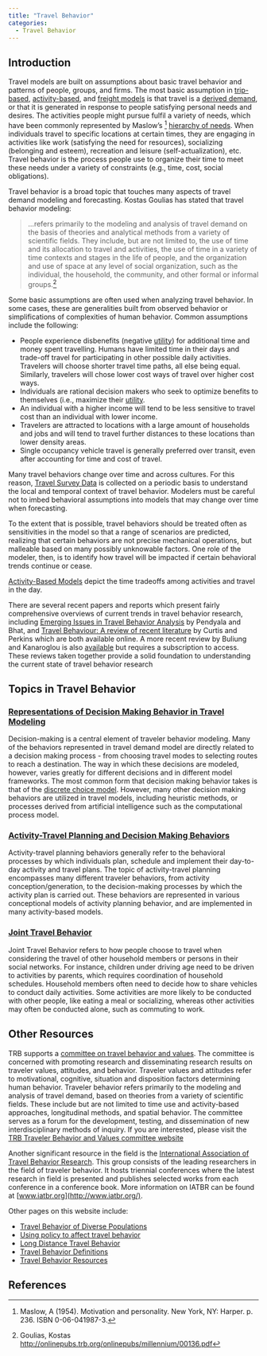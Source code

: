 ```yaml
---
title: "Travel Behavior"
categories:
  - Travel Behavior
---
```


<PagesInCategory category="Travel Behavior" />

## Introduction

Travel models are built on assumptions about basic travel behavior and patterns of people, groups, and firms. The most basic assumption in [trip-based](https://tfresource.org/topics/Trip_based_models.html), [activity-based](https://tfresource.org/topics/Activity_based_models.html), and [freight models](https://tfresource.org/topics/Freight_modeling.html) is that travel is a [derived demand](http://en.wikipedia.org/wiki/Derived_demand), or that it is generated in response to people satisfying personal needs and desires. The activities people might pursue fulfil a variety of needs, which have been commonly represented by Maslow’s [^1] [hierarchy of needs](http://en.wikipedia.org/wiki/Hierarchy_of_needs). When individuals travel to specific locations at certain times, they are engaging in activities like work (satisfying the need for resources), socializing (belonging and esteem), recreation and leisure (self-actualization), etc. Travel behavior is the process people use to organize their time to meet these needs under a variety of constraints (e.g., time, cost, social obligations).

Travel behavior is a broad topic that touches many aspects of travel demand modeling and forecasting. Kostas Goulias has stated that travel behavior modeling:

> ...refers primarily to the modeling and analysis of travel demand on the basis of theories and
> analytical methods from a variety of scientific fields. They include, but are not limited to, the
> use of time and its allocation to travel and activities, the use of time in a variety of time
> contexts and stages in the life of people, and the organization and use of space at any level
> of social organization, such as the individual, the household, the community, and other
> formal or informal groups.[^2]

Some basic assumptions are often used when analyzing travel behavior. In some cases, these are generalities built from observed behavior or simplifications of complexities of human behavior. Common assumptions include the following:

-   People experience disbenefits (negative [utility](https://tfresource.org/topics/Utility.html)) for additional time and money spent travelling. Humans have limited time in their days and trade-off travel for participating in other possible daily activities. Travelers will choose shorter travel time paths, all else being equal. Similarly, travelers will chose lower cost ways of travel over higher cost ways.
-   Individuals are rational decision makers who seek to optimize benefits to themselves (i.e., maximize their [utility](https://tfresource.org/topics/Utility.html).
-   An individual with a higher income will tend to be less sensitive to travel cost than an individual with lower income.
-   Travelers are attracted to locations with a large amount of households and jobs and will tend to travel further distances to these locations than lower density areas.
-   Single occupancy vehicle travel is generally preferred over transit, even after accounting for time and cost of travel.

Many travel behaviors change over time and across cultures. For this reason, [Travel Survey Data](https://tfresource.org/topics/Travel_surveys.html) is collected on a periodic basis to understand the local and temporal context of travel behavior. Modelers must be careful not to imbed behavioral assumptions into models that may change over time when forecasting.

To the extent that is possible, travel behaviors should be treated often as sensitivities in the model so that a range of scenarios are predicted, realizing that certain behaviors are not precise mechanical operations, but malleable based on many possibly unknowable factors. One role of the modeler, then, is to identify how travel will be impacted if certain behavioral trends continue or cease.

[Activity-Based Models](https://tfresource.org/topics/Activity_based_models.html) depict the time tradeoffs among activities and travel in the day.

There are several recent papers and reports which present fairly comprehensive overviews of current trends in travel behavior research, including [Emerging Issues in Travel Behavior Analysis](http://onlinepubs.trb.org/onlinepubs/archive/conferences/nhts/Pendyala.pdf) by Pendyala and Bhat, and [Travel Behaviour: A review of recent literature](https://tfresource.org/topics/Travel_Behaviour_A_review_of_recent_literature.html) by Curtis and Perkins which are both available online. A more recent review by Buliung and Kanaroglou is also [ available](https://www.tandfonline.com/doi/abs/10.1080/01441640600858649) but requires a subscription to access. These reviews taken together provide a solid foundation to understanding the current state of travel behavior research

## Topics in Travel Behavior

### [Representations of Decision Making Behavior in Travel Modeling](https://tfresource.org/topics/Representations_of_Decision_Making_Behavior_in_Travel_Modeling.html)

Decision-making is a central element of traveler behavior modeling. Many of the behaviors represented in travel demand model are directly related to a decision making process - from choosing travel modes to selecting routes to reach a destination. The way in which these decisions are modeled, however, varies greatly for different decisions and in different model frameworks. The most common form that decision making behavior takes is that of the [ discrete choice model](Choice_models). However, many other decision making behaviors are utilized in travel models, including heuristic methods, or processes derived from artificial intelligence such as the computational process model.

### [Activity-Travel Planning and Decision Making Behaviors](https://tfresource.org/topics/Activity_Travel_Planning_and_Decision_Making_Behaviors.html)

Activity-travel planning behaviors generally refer to the behavioral processes by which individuals plan, schedule and implement their day-to-day activity and travel plans. The topic of activity-travel planning encompasses many different traveler behaviors, from activity conception/generation, to the decision-making processes by which the activity plan is carried out. These behaviors are represented in various conceptional models of activity planning behavior, and are implemented in many activity-based models.

### [Joint Travel Behavior](https://tfresource.org/topics/Joint_Travel_Behavior.html)

Joint Travel Behavior refers to how people choose to travel when considering the travel of other household members or persons in their social networks. For instance, children under driving age need to be driven to activities by parents, which requires coordination of household schedules. Household members often need to decide how to share vehicles to conduct daily activities. Some activities are more likely to be conducted with other people, like eating a meal or socializing, whereas other activities may often be conducted alone, such as commuting to work.


## Other Resources

TRB supports a [committee on travel behavior and values](http://trb-travelbehavior.org). The committee is concerned with promoting research and disseminating research results on traveler values, attitudes, and behavior. Traveler values and attitudes refer to motivational, cognitive, situation and disposition factors determining human behavior. Traveler behavior refers primarily to the modeling and analysis of travel demand, based on theories from a variety of scientific fields. These include but are not limited to time use and activity-based approaches, longitudinal methods, and spatial behavior. The committee serves as a forum for the development, testing, and dissemination of new interdisciplinary methods of inquiry. If you are interested, please visit the [TRB Traveler Behavior and Values committee website](http://www.trb.org/ADB10/ADB10.aspx)

Another significant resource in the field is the [International Association of Travel Behavior Research](http://www.iatbr.org). This group consists of the leading researchers in the field of traveler behavior. It hosts triennial conferences where the latest research in field is presented and publishes selected works from each conference in a conference book. More information on IATBR can be found at [www.iatbr.org](http://www.iatbr.org/).

Other pages on this website include:
  - [Travel Behavior of Diverse Populations](Travel_Behavior_of_Diverse_Populations)
  - [Using policy to affect travel behavior](Using_policy_to_affect_travel_behavior)
  - [Long Distance Travel Behavior](https://tfresource.org/topics/Long_distance_Travel.html)
  - [Travel Behavior Definitions](https://tfresource.org/topics/Travel_Behavior_Definitions.html)
  - [Travel Behavior Resources](https://tfresource.org/topics/Travel_Behavior_Resources.html)



## References

[^1]: Maslow, A (1954). Motivation and personality. New York, NY: Harper. p. 236. ISBN 0-06-041987-3.

[^2]: Goulias, Kostas <http://onlinepubs.trb.org/onlinepubs/millennium/00136.pdf>

